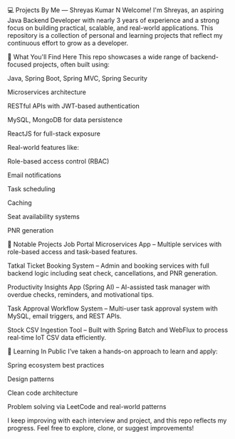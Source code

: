 💻 Projects By Me — Shreyas Kumar N
Welcome! I'm Shreyas, an aspiring Java Backend Developer with nearly 3 years of experience and a strong focus on building practical, scalable, and real-world applications. This repository is a collection of personal and learning projects that reflect my continuous effort to grow as a developer.

🚀 What You'll Find Here
This repo showcases a wide range of backend-focused projects, often built using:

Java, Spring Boot, Spring MVC, Spring Security

Microservices architecture

RESTful APIs with JWT-based authentication

MySQL, MongoDB for data persistence

ReactJS for full-stack exposure

Real-world features like:

Role-based access control (RBAC)

Email notifications

Task scheduling

Caching

Seat availability systems

PNR generation

🔧 Notable Projects
Job Portal Microservices App – Multiple services with role-based access and task-based features.

Tatkal Ticket Booking System – Admin and booking services with full backend logic including seat check, cancellations, and PNR generation.

Productivity Insights App (Spring AI) – AI-assisted task manager with overdue checks, reminders, and motivational tips.

Task Approval Workflow System – Multi-user task approval system with MySQL, email triggers, and REST APIs.

Stock CSV Ingestion Tool – Built with Spring Batch and WebFlux to process real-time IoT CSV data efficiently.

🧠 Learning In Public
I’ve taken a hands-on approach to learn and apply:

Spring ecosystem best practices

Design patterns

Clean code architecture

Problem solving via LeetCode and real-world patterns

I keep improving with each interview and project, and this repo reflects my progress. Feel free to explore, clone, or suggest improvements!
